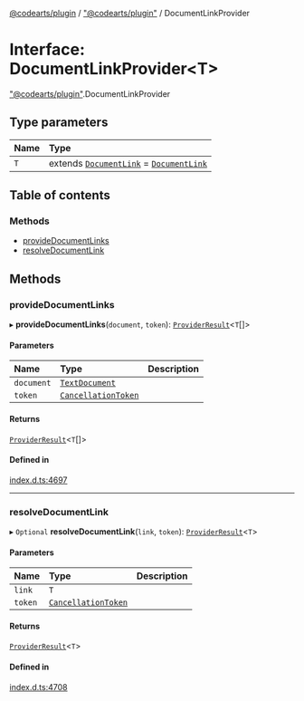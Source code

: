 [@codearts/plugin](../README.md) / ["@codearts/plugin"](../modules/_codearts_plugin_.md) / DocumentLinkProvider

# Interface: DocumentLinkProvider<T\>

["@codearts/plugin"](../modules/_codearts_plugin_.md).DocumentLinkProvider

## Type parameters

| Name | Type |
| :------ | :------ |
| `T` | extends [`DocumentLink`](../classes/codearts_plugin_.DocumentLink.md) = [`DocumentLink`](../classes/codearts_plugin_.DocumentLink.md) |

## Table of contents

### Methods

- [provideDocumentLinks](codearts_plugin_.DocumentLinkProvider.md#providedocumentlinks)
- [resolveDocumentLink](codearts_plugin_.DocumentLinkProvider.md#resolvedocumentlink)

## Methods

### provideDocumentLinks

▸ **provideDocumentLinks**(`document`, `token`): [`ProviderResult`](../modules/_codearts_plugin_.md#providerresult)<`T`[]\>

#### Parameters

| Name | Type | Description |
| :------ | :------ | :------ |
| `document` | [`TextDocument`](codearts_plugin_.TextDocument.md) |  |
| `token` | [`CancellationToken`](codearts_plugin_.CancellationToken.md) |  |

#### Returns

[`ProviderResult`](../modules/_codearts_plugin_.md#providerresult)<`T`[]\>

#### Defined in

[index.d.ts:4697](https://github.com/huaweicloud/cloudide-plugin-api/blob/203b986/index.d.ts#L4697)

___

### resolveDocumentLink

▸ `Optional` **resolveDocumentLink**(`link`, `token`): [`ProviderResult`](../modules/_codearts_plugin_.md#providerresult)<`T`\>

#### Parameters

| Name | Type | Description |
| :------ | :------ | :------ |
| `link` | `T` |  |
| `token` | [`CancellationToken`](codearts_plugin_.CancellationToken.md) |  |

#### Returns

[`ProviderResult`](../modules/_codearts_plugin_.md#providerresult)<`T`\>

#### Defined in

[index.d.ts:4708](https://github.com/huaweicloud/cloudide-plugin-api/blob/203b986/index.d.ts#L4708)
